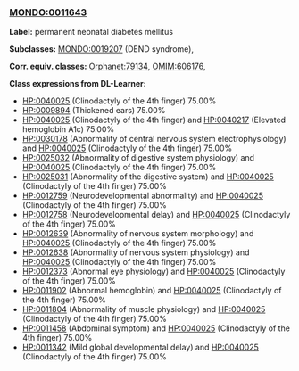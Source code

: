 
### [MONDO:0011643](http://purl.obolibrary.org/obo/MONDO_0011643)
**Label:** permanent neonatal diabetes mellitus

**Subclasses:** [MONDO:0019207](http://purl.obolibrary.org/obo/MONDO_0019207) (DEND syndrome), 

**Corr. equiv. classes:** [Orphanet:79134](http://www.orpha.net/ORDO/Orphanet_79134), [OMIM:606176](http://purl.obolibrary.org/obo/OMIM_606176), 

**Class expressions from DL-Learner:**

- [HP:0040025](http://purl.obolibrary.org/obo/HP_0040025) (Clinodactyly of the 4th finger) 75.00%
- [HP:0009894](http://purl.obolibrary.org/obo/HP_0009894) (Thickened ears) 75.00%
- [HP:0040025](http://purl.obolibrary.org/obo/HP_0040025) (Clinodactyly of the 4th finger) and [HP:0040217](http://purl.obolibrary.org/obo/HP_0040217) (Elevated hemoglobin A1c) 75.00%
- [HP:0030178](http://purl.obolibrary.org/obo/HP_0030178) (Abnormality of central nervous system electrophysiology) and [HP:0040025](http://purl.obolibrary.org/obo/HP_0040025) (Clinodactyly of the 4th finger) 75.00%
- [HP:0025032](http://purl.obolibrary.org/obo/HP_0025032) (Abnormality of digestive system physiology) and [HP:0040025](http://purl.obolibrary.org/obo/HP_0040025) (Clinodactyly of the 4th finger) 75.00%
- [HP:0025031](http://purl.obolibrary.org/obo/HP_0025031) (Abnormality of the digestive system) and [HP:0040025](http://purl.obolibrary.org/obo/HP_0040025) (Clinodactyly of the 4th finger) 75.00%
- [HP:0012759](http://purl.obolibrary.org/obo/HP_0012759) (Neurodevelopmental abnormality) and [HP:0040025](http://purl.obolibrary.org/obo/HP_0040025) (Clinodactyly of the 4th finger) 75.00%
- [HP:0012758](http://purl.obolibrary.org/obo/HP_0012758) (Neurodevelopmental delay) and [HP:0040025](http://purl.obolibrary.org/obo/HP_0040025) (Clinodactyly of the 4th finger) 75.00%
- [HP:0012639](http://purl.obolibrary.org/obo/HP_0012639) (Abnormality of nervous system morphology) and [HP:0040025](http://purl.obolibrary.org/obo/HP_0040025) (Clinodactyly of the 4th finger) 75.00%
- [HP:0012638](http://purl.obolibrary.org/obo/HP_0012638) (Abnormality of nervous system physiology) and [HP:0040025](http://purl.obolibrary.org/obo/HP_0040025) (Clinodactyly of the 4th finger) 75.00%
- [HP:0012373](http://purl.obolibrary.org/obo/HP_0012373) (Abnormal eye physiology) and [HP:0040025](http://purl.obolibrary.org/obo/HP_0040025) (Clinodactyly of the 4th finger) 75.00%
- [HP:0011902](http://purl.obolibrary.org/obo/HP_0011902) (Abnormal hemoglobin) and [HP:0040025](http://purl.obolibrary.org/obo/HP_0040025) (Clinodactyly of the 4th finger) 75.00%
- [HP:0011804](http://purl.obolibrary.org/obo/HP_0011804) (Abnormality of muscle physiology) and [HP:0040025](http://purl.obolibrary.org/obo/HP_0040025) (Clinodactyly of the 4th finger) 75.00%
- [HP:0011458](http://purl.obolibrary.org/obo/HP_0011458) (Abdominal symptom) and [HP:0040025](http://purl.obolibrary.org/obo/HP_0040025) (Clinodactyly of the 4th finger) 75.00%
- [HP:0011342](http://purl.obolibrary.org/obo/HP_0011342) (Mild global developmental delay) and [HP:0040025](http://purl.obolibrary.org/obo/HP_0040025) (Clinodactyly of the 4th finger) 75.00%


